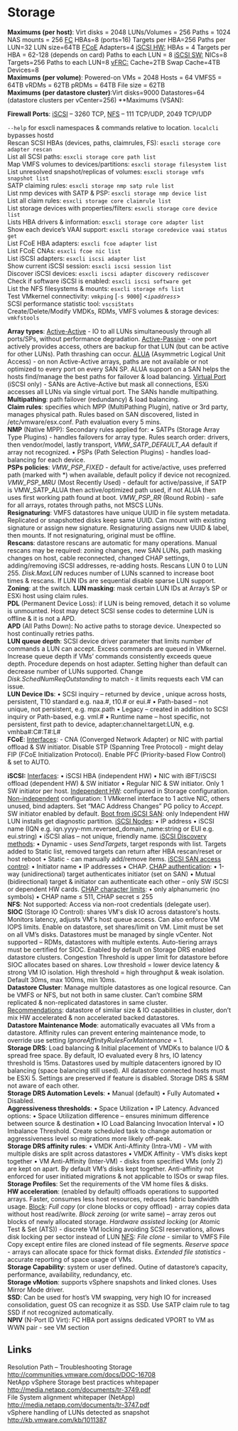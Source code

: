 <!---
https://github.com/forbesguthrie/vReferenceCards
Reference card for Data Center Virtualization 6.0
08_storage.md
-->

# Storage

**Maximums (per host)**: Virt disks = 2048 LUNs/Volumes = 256 Paths = 1024 NAS mounts = 256 <u>FC</u> HBAs=8 (ports=16) Targets per HBA=256 Paths per LUN=32 LUN size=64TB <u>FCoE</u> Adapters=4 <u>iSCSI HW:</u> HBAs = 4 Targets per HBA = 62-128 (depends on card) Paths to each LUN = 8 <u>iSCSI SW:</u> NICs=8 Targets=256 Paths to each LUN=8 <u>vFRC:</u> Cache=2TB Swap Cache=4TB Devices=8  
**Maximums (per volume)**: Powered-on VMs = 2048 Hosts = 64 VMFS5 = 64TB vRDMs = 62TB pRDMs = 64TB File size = 62TB  
**Maximums (per datastore cluster)**:Virt disks=9000 Datastores=64 (datastore clusters per vCenter=256)
**Maximums (VSAN):

**Firewall Ports**: <u>iSCSI</u> – 3260 TCP, <u>NFS</u> – 111 TCP/UDP, 2049 TCP/UDP

`--help` for esxcli namespaces & commands relative to location. `localcli` bypasses hostd  
Rescan SCSI HBAs (devices, paths, claimrules, FS): `esxcli storage core adapter rescan`  
List all SCSI paths: `esxcli storage core path list`  
Map VMFS volumes to devices/partitions: `esxcli storage filesystem list`  
List unresolved snapshot/replicas of volumes: `esxcli storage vmfs snapshot list`  
SATP claiming rules: `esxcli storage nmp satp rule list`  
List nmp devices with SATP & PSP: `esxcli storage nmp device list`  
List all claim rules: `esxcli storage core claimrule list`  
List storage devices with properties/filters: `esxcli storage core device list`  
Lists HBA drivers & information: `esxcli storage core adapter list`  
Show each device’s VAAI support: `esxcli storage coredevice vaai status get`  
List FCoE HBA adapters: `esxcli fcoe adapter list`  
List FCoE CNAs: `esxcli fcoe nic list`  
List iSCSI adapters: `esxcli iscsi adapter list`  
Show current iSCSI session: `esxcli iscsi session list`  
Discover iSCSI devices: `esxcli iscsi adapter discovery rediscover`  
Check if software iSCSI is enabled: `esxcli iscsi software get`  
List the NFS filesystems & mounts: `esxcli storage nfs list`  
Test VMkernel connectivity: `vmkping` [`-s 9000`] \<*`ipaddress`*\>  
SCSI performance statistic tool: `vscsiStats`  
Create/Delete/Modify VMDKs, RDMs, VMFS volumes & storage devices: `vmkfstools`  

**Array types**: <u>Active-Active</u> - IO to all LUNs simultaneously through all ports/SPs, without performance degradation. <u>Active-Passive</u> - one port actively provides access, others are backup for that LUN (but can be active for other LUNs). Path thrashing can occur. <u>ALUA</u> (Asymmetric Logical Unit Access) - on non Active-Active arrays, paths are not available or not optimized to every port on every SAN SP. ALUA support on a SAN helps the hosts find/manage the best paths for failover & load balancing. <u>Virtual Port</u> (iSCSI only) - SANs are Active-Active but mask all connections, ESXi accesses all LUNs via single virtual port. The SANs handle multipathing.  
**Multipathing**: path failover (redundancy) & load balancing.  
**Claim rules**: specifies which MPP (MultiPathing Plugin), native or 3rd party, manages physical path. Rules based on SAN discovered, listed in /etc/vmware/esx.conf. Path evaluation every 5 mins.  
**NMP** (Native MPP): Secondary rules applied for: • SATPs (Storage Array Type Plugins) - handles failovers for array type. Rules search order: drivers, then vendor/model, lastly transport, *VMW\_SATP\_DEFAULT\_AA* default if array not recognized. • PSPs (Path Selection Plugins) - handles load-balancing for each device.  
**PSPs policies**: *VMW\_PSP\_FIXED* - default for active/active, uses preferred path (marked with \*) when available, default policy if device not recognized. *VMW\_PSP\_MRU* (Most Recently Used) - default for active/passive, if SATP is VMW\_SATP\_ALUA then active/optimized path used, if not ALUA then uses first working path found at boot. *VMW\_PSP\_RR* (Round Robin) - safe for all arrays, rotates through paths, not MSCS LUNs.  
**Resignaturing**: VMFS datastores have unique UUID in file system metadata. Replicated or snapshotted disks keep same UUID. Can mount with existing signature or assign new signature. Resignaturing assigns new UUID & label, then mounts. If not resignaturing, original must be offline.  
**Rescans**: datastore rescans are automatic for many operations. Manual rescans may be required: zoning changes, new SAN LUNs, path masking changes on host, cable reconnected, changed CHAP settings, adding/removing iSCSI addresses, re-adding hosts. Rescans LUN 0 to LUN 255. *Disk.MaxLUN* reduces number of LUNs scanned to increase boot times & rescans. If LUN IDs are sequential disable sparse LUN support.  
**Zoning**: at the switch. **LUN masking**: mask certain LUN IDs at Array’s SP or ESXi host using claim rules.  
**PDL** (Permanent Device Loss): if LUN is being removed, detach it so volume is unmounted. Host may detect SCSI sense codes to determine LUN is offline & it is not a APD.  
**APD** (All Paths Down): No active paths to storage device. Unexpected so host continually retries paths.  
**LUN queue depth**: SCSI device driver parameter that limits number of commands a LUN can accept. Excess commands are queued in VMkernel. Increase queue depth if VMs’ commands consistently exceeds queue depth. Procedure depends on host adapter. Setting higher than default can decrease number of LUNs supported. Change *Disk.SchedNumReqOutstanding* to match - it limits requests each VM can issue.  
**LUN Device IDs**: • SCSI inquiry – returned by device , unique across hosts, persistent, T10 standard e.g. naa.\#, t10.\# or eui.\# • Path-based – not unique, not persistent, e.g. mpx.path • Legacy – created in addition to SCSI inquiry or Path-based, e.g. vml.\# • Runtime name – host specific, not persistent, first path to device, adapter:channel:target:LUN, e.g. vmhba\#:C\#:T\#:L\#  
**FCoE**: <u>Interfaces</u>: - CNA (Converged Network Adapter) or NIC with partial offload & SW initiator. Disable STP (Spanning Tree Protocol) - might delay FIP (FCoE Initialization Protocol). Enable PFC (Priority-based Flow Control) & set to AUTO.  

**iSCSI:** <u>Interfaces</u>: • iSCSI HBA (independent HW) • NIC with iBFT/iSCSI offload (dependent HW) & SW initiator • Regular NIC & SW initiator. Only 1 SW initiator per host. <u>Independent HW</u>: configured in Storage configuration. <u>Non-independent</u> configuration: 1 VMkernel interface to 1 active NIC, others unused, bind adapters. Set “MAC Address Changes” PG policy to *Accept*. SW initiator enabled by default. <u>Boot from iSCSI SAN</u>: only Independent HW LUN installs get diagnostic partition. <u>iSCSI Nodes</u>: • IP address • iSCSI name (IQN e.g. iqn.yyyy-mm.reversed\_domain\_name:string or EUI e.g. eui.string) • iSCSI alias – not unique, friendly name. <u>iSCSI Discovery methods</u>: • Dynamic - uses *SendTargets*, target responds with list. Targets added to Static list, removed targets can return after HBA rescan/reset or host reboot • Static - can manually add/remove items. <u>iSCSI SAN access control</u>: • Initiator name • IP addresses • CHAP. <u>CHAP authentication</u>: • 1-way (unidirectional) target authenticates initiator (set on SAN) • Mutual (bidirectional) target & initiator can authenticate each other – only SW iSCSI or dependent HW cards. <u>CHAP character limits</u>: • only alphanumeric (no symbols) • CHAP name ≤ 511, CHAP secret ≤ 255  
**NFS**: Not supported: Access via non-root credentials (delegate user).  
**SIOC** (Storage IO Control): shares VM's disk IO across datastore's hosts. Monitors latency, adjusts VM's host queue access. Can also enforce VM IOPS limits. Enable on datastore, set shares/limit on VM. Limit must be set on all VM’s disks. Datastores must be managed by single vCenter. Not supported – RDMs, datastores with multiple extents. Auto-tiering arrays must be certified for SIOC. Enabled by default on Storage DRS enabled datastore clusters. Congestion Threshold is upper limit for datastore before SIOC allocates based on shares. Low threshold = lower device latency & strong VM IO isolation. High threshold = high throughput & weak isolation. Default 30ms, max 100ms, min 10ms.  
**Datastore Cluster**: Manage multiple datastores as one logical resource. Can be VMFS or NFS, but not both in same cluster. Can’t combine SRM replicated & non-replicated datastores in same cluster.  
<u>Recommendations</u>: datastore of similar size & IO capabilities in cluster, don’t mix HW accelerated & non accelerated backed datastores.  
**Datastore Maintenance Mode**: automatically evacuates all VMs from a datastore. Affinity rules can prevent entering maintenance mode, to override use setting *IgnoreAffinityRulesForMaintenance* = 1.  
**Storage DRS**: Load balancing & Initial placement of VMDKs to balance I/O & spread free space. By default, IO evaluated every 8 hrs, IO latency threshold is 15ms. Datastores used by multiple datacenters ignored by IO balancing (space balancing still used). All datastore connected hosts must be ESXi 5. Settings are preserved if feature is disabled. Storage DRS & SRM not aware of each other.  
**Storage DRS Automation Levels**: • Manual (default) • Fully Automated • Disabled.  
**Aggressiveness thresholds**: • Space Utilization • IP Latency. Advanced options: • Space Utilization difference – ensures minimum difference between source & destination • IO Load Balancing Invocation Interval • IO Imbalance Threshold. Create scheduled task to change automation or aggressiveness level so migrations more likely off-peak.  
**Storage DRS affinity rules**: • VMDK Anti-Affinity (Intra-VM) - VM with multiple disks are split across datastores • VMDK Affinity - VM’s disks kept together • VM Anti-Affinity (Inter-VM) - disks from specified VMs (only 2) are kept on apart. By default VM’s disks kept together. Anti-affinity not enforced for user initiated migrations & not applicable to ISOs or swap files.  
**Storage Profiles**: Set the requirements of the VM home files & disks.  
**HW acceleration**: (enabled by default) offloads operations to supported arrays. Faster, consumes less host resources, reduces fabric bandwidth usage. <u>Block</u>: *Full copy* (or clone blocks or copy offload) - array copies data without host read/write. *Block zeroing* (or write same) – array zeros out blocks of newly allocated storage. *Hardware assisted locking* (or Atomic Test & Set (ATS)) - discrete VM locking avoiding SCSI reservations, allows disk locking per sector instead of LUN <u>NFS</u>: *File clone* - similar to VMFS File Copy except entire files are cloned instead of file segments. *Reserve space* - arrays can allocate space for thick format disks. *Extended file statistics* - accurate reporting of space usage of VMs.  
**Storage Capability**: system or user defined. Outine of datastore’s capacity, performance, availability, redundancy, etc.  
**Storage vMotion**: supports vSphere snapshots and linked clones. Uses Mirror Mode driver.  
**SSD**: Can be used for host’s VM swapping, very high IO for increased consolidation, guest OS can recognize it as SSD. Use SATP claim rule to tag SSD if not recognized automatically.  
**NPIV** (N-Port ID Virt): FC HBA port assigns dedicated VPORT to VM as WWN pair - see VM section  

## Links
Resolution Path – Troubleshooting Storage http://communities.vmware.com/docs/DOC-16708  
NetApp vSphere Storage best practices whitepaper http://media.netapp.com/documents/tr-3749.pdf  
File System alignment whitepaper (NetApp) http://media.netapp.com/documents/tr-3747.pdf  
vSphere handling of LUNs detected as snapshot http://kb.vmware.com/kb/1011387  
